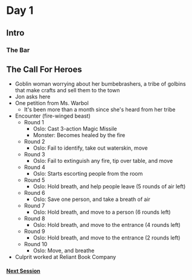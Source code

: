 # Day 1

## Intro

### The Bar

## The Call For Heroes

- Goblin woman worrying about her bumbebrashers, a tribe of golbins that make crafts and sell them to the town
- Jon asks here
- One petition from Ms. Warbol
  - It's been more than a month since she's heard from her tribe
- Encounter (fire-winged beast)
  - Round 1
    - Oslo: Cast 3-action Magic Missile
    - Monster: Becomes healed by the fire
  - Round 2
    - Oslo: Fail to identify, take out waterskin, move
  - Round 3
    - Oslo: Fail to extinguish any fire, tip over table, and move
  - Round 4
    - Oslo: Starts escorting people from the room
  - Round 5
    - Oslo: Hold breath, and help people leave (5 rounds of air left)
  - Round 6
    - Oslo: Save one person, and take a breath of air
  - Round 7
    - Oslo: Hold breath, and move to a person (6 rounds left)
  - Round 8
    - Oslo: Hold breath, and move to the entrance (4 rounds left)
  - Round 9
    - Oslo: Hold breath, and move to the entrance (2 rounds left)
  - Round 10
    - Oslo: Move, and breathe
- Culprit worked at Reliant Book Company

#### [Next Session](./2020-06-17.md)
